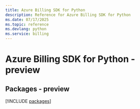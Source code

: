 ```yaml
---
title: Azure Billing SDK for Python
description: Reference for Azure Billing SDK for Python
ms.date: 07/17/2025
ms.topic: reference
ms.devlang: python
ms.service: billing
---
```

# Azure Billing SDK for Python - preview
## Packages - preview
[!INCLUDE [packages](billing-index.md)]